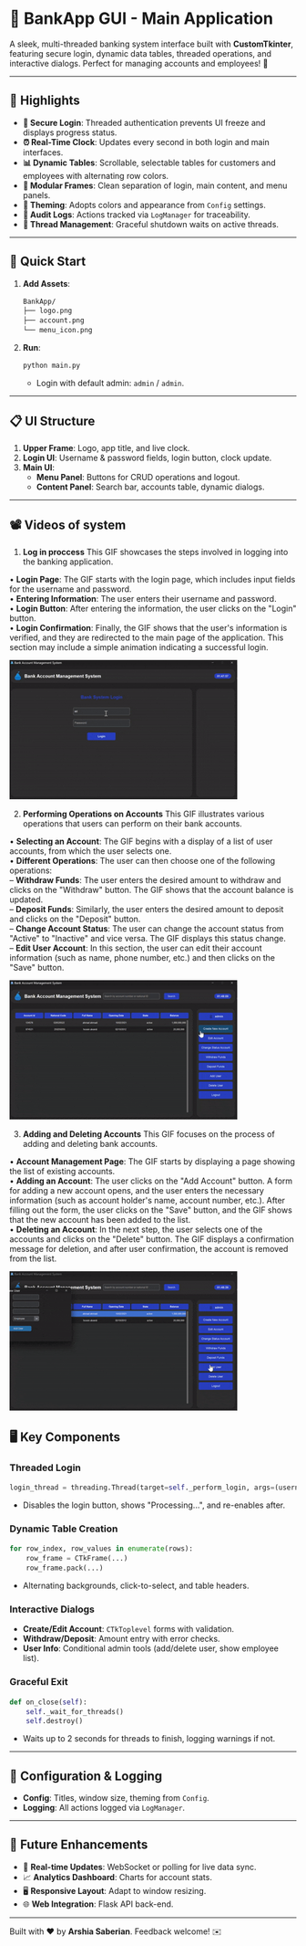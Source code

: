 # 🏦 BankApp GUI - Main Application

A sleek, multi-threaded banking system interface built with **CustomTkinter**, featuring secure login, dynamic data tables, threaded operations, and interactive dialogs. Perfect for managing accounts and employees! 🚀

---

## 🌟 Highlights

- **🔐 Secure Login**: Threaded authentication prevents UI freeze and displays progress status.
- **⏰ Real-Time Clock**: Updates every second in both login and main interfaces.
- **📊 Dynamic Tables**: Scrollable, selectable tables for customers and employees with alternating row colors.
- **📂 Modular Frames**: Clean separation of login, main content, and menu panels.
- **🎨 Theming**: Adopts colors and appearance from `Config` settings.
- **📜 Audit Logs**: Actions tracked via `LogManager` for traceability.
- **🧵 Thread Management**: Graceful shutdown waits on active threads.

---

## 🚀 Quick Start

1. **Add Assets**:
   ```bash
   BankApp/
   ├── logo.png
   ├── account.png
   └── menu_icon.png
   ```
2. **Run**:
   ```bash
   python main.py
   ```
   - Login with default admin: `admin` / `admin`.

---

## 📋 UI Structure

1. **Upper Frame**: Logo, app title, and live clock.  
2. **Login UI**: Username & password fields, login button, clock update.  
3. **Main UI**:  
   - **Menu Panel**: Buttons for CRUD operations and logout.  
   - **Content Panel**: Search bar, accounts table, dynamic dialogs.

---

## 📽️ Videos of system
1. **Log in proccess**
This GIF showcases the steps involved in logging into the banking application.

• **Login Page**: The GIF starts with the login page, which includes input fields for the username and password.\
• **Entering Information**: The user enters their username and password.\
• **Login Button**: After entering the information, the user clicks on the "Login" button.\
• **Login Confirmation**: Finally, the GIF shows that the user's information is verified, and they are redirected to the main page of the application. This section may include a simple animation indicating a successful login.

![Log in proccess](videos/demo.gif)

2. **Performing Operations on Accounts**
This GIF illustrates various operations that users can perform on their bank accounts.

• **Selecting an Account**: The GIF begins with a display of a list of user accounts, from which the user selects one.\
• **Different Operations**: The user can then choose one of the following operations:\
– **Withdraw Funds**: The user enters the desired amount to withdraw and clicks on the "Withdraw" button. The GIF shows that the account balance is updated.\
– **Deposit Funds**: Similarly, the user enters the desired amount to deposit and clicks on the "Deposit" button.\
– **Change Account Status**: The user can change the account status from "Active" to "Inactive" and vice versa. The GIF displays this status change.\
– **Edit User Account**: In this section, the user can edit their account information (such as name, phone number, etc.) and then clicks on the "Save" button.

![Performing Operations on Accounts](videos/demo%20(1).gif)

3. **Adding and Deleting Accounts**
This GIF focuses on the process of adding and deleting bank accounts.

• **Account Management Page**: The GIF starts by displaying a page showing the list of existing accounts.\
• **Adding an Account**: The user clicks on the "Add Account" button. A form for adding a new account opens, and the user enters the necessary information (such as account holder's name, account number, etc.). After filling out the form, the user clicks on the "Save" button, and the GIF shows that the new account has been added to the list.\
• **Deleting an Account**: In the next step, the user selects one of the accounts and clicks on the "Delete" button. The GIF displays a confirmation message for deletion, and after user confirmation, the account is removed from the list.

![Adding and Deleting Accounts](videos/demo%20(2).gif)

## 🖥️ Key Components

### Threaded Login
```python
login_thread = threading.Thread(target=self._perform_login, args=(username, password), daemon=True)
```
- Disables the login button, shows "Processing...", and re-enables after.

### Dynamic Table Creation
```python
for row_index, row_values in enumerate(rows):
    row_frame = CTkFrame(...)
    row_frame.pack(...)
```
- Alternating backgrounds, click-to-select, and table headers.

### Interactive Dialogs
- **Create/Edit Account**: `CTkToplevel` forms with validation.  
- **Withdraw/Deposit**: Amount entry with error checks.  
- **User Info**: Conditional admin tools (add/delete user, show employee list).

### Graceful Exit
```python
def on_close(self):
    self._wait_for_threads()
    self.destroy()
```
- Waits up to 2 seconds for threads to finish, logging warnings if not.

---

## 🔧 Configuration & Logging

- **Config**: Titles, window size, theming from `Config`.  
- **Logging**: All actions logged via `LogManager`.

---

## 🌱 Future Enhancements

- 🔄 **Real-time Updates**: WebSocket or polling for live data sync.  
- 📈 **Analytics Dashboard**: Charts for account stats.  
- 🖥️ **Responsive Layout**: Adapt to window resizing.  
- 🌐 **Web Integration**: Flask API back-end.

---

Built with ❤️ by **Arshia Saberian**. Feedback welcome! ✉️

